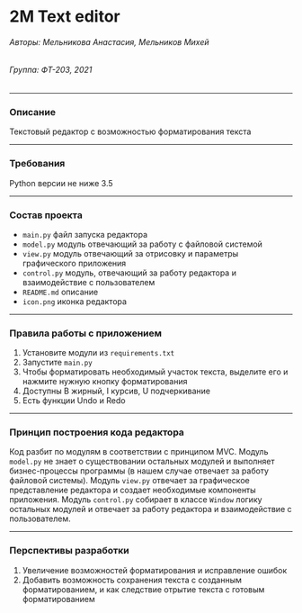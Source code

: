 # 2M Text editor
###### Авторы: Мельникова Анастасия, Мельников Михей
###### Группа: ФТ-203, 2021
___
### Описание
Текстовый редактор с возможностью форматирования текста
___
### Требования
Python версии не ниже 3.5
___
### Состав проекта
- `main.py` файл запуска редактора
- `model.py` модуль отвечающий за работу с файловой системой
- `view.py` модуль отвечающий за отрисовку и 
параметры графического приложения
- `control.py` модуль, отвечающий за работу редактора и 
взаимодействие с пользователем
- `README.md` описание
- `icon.png` иконка редактора
___
### Правила работы с приложением
1. Установите модули из `requirements.txt`
2. Запустите `main.py`
3. Чтобы форматировать необходимый участок текста, 
выделите его и нажмите нужную кнопку форматирования
4. Доступны B жирный, I курсив, U подчеркивание
5. Есть функции Undo и Redo
___
### Принцип построения кода редактора
Код разбит по модулям в соответствии с принципом MVC.
Модуль `model.py` не знает о существовании остальных модулей 
и выполняет бизнес-процессы программы (в нашем случае отвечает 
за работу файловой системы). Модуль `view.py` отвечает за 
графическое представление редактора и создает необходимые 
компоненты приложения. Модуль `control.py` собирает в классе 
`Window` логику остальных модулей и отвечает за работу редактора 
и взаимодействие с пользователем.
___
### Перспективы разработки
1. Увеличение возможностей форматирования и исправление ошибок
2. Добавить возможность сохранения текста с созданным форматированием, 
и как следствие отрытие текста с готовым форматированием